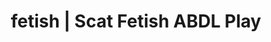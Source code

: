 ---
categories:
- Shibari
- Nerdy Seduction
- Gothic Erotica
- Scat Fetish
- Immersive Erotica
image: /assets/images/1747714273183.jpg
layout: post
schema:
  description: Premium adult content featuring ABDL Play, Scat Fetish. High-quality
    images with erotic themes.
  keywords:
  - ASMR Porn
  - Alt Romance
  - ABDL Play
  - Scat Fetish
  - ASMR Erotica
  - Queer Kinks
  name: 1747714273183 | ABDL Play Scat Fetish
  type: VisualArtwork
seo:
  description: Featured content with sensual Scat Fetish, ABDL Play. HD images available.
  keywords: Scat Fetish, ABDL Play
  og_image: /assets/images/1747714273183.jpg
  schema_type: VisualArtwork
tags:
- '#fetish'
- ABDL Play
- Scat Fetish
title: fetish | Scat Fetish ABDL Play
---